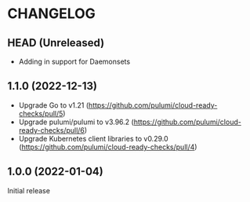 # CHANGELOG

## HEAD (Unreleased)

- Adding in support for Daemonsets

## 1.1.0 (2022-12-13)

- Upgrade Go to v1.21 (https://github.com/pulumi/cloud-ready-checks/pull/5)
- Upgrade pulumi/pulumi to v3.96.2 (https://github.com/pulumi/cloud-ready-checks/pull/6)
- Upgrade Kubernetes client libraries to v0.29.0 (https://github.com/pulumi/cloud-ready-checks/pull/4)

## 1.0.0 (2022-01-04)

Initial release
